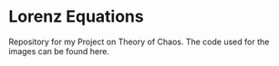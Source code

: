 # Lorenz Equations

Repository for my Project on Theory of Chaos. The code used for the images can be found here.
